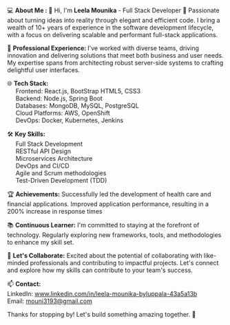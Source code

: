 💻   <b>About Me : </b> 👋 Hi, I'm <b>Leela Mounika</b> - Full Stack Developer 🚀
Passionate about turning ideas into reality through elegant and efficient code. I bring a wealth of 10+ years of experience in the software development lifecycle, with a focus on delivering scalable and performant full-stack applications.

💼 <b>Professional Experience: </b>
I've worked with diverse teams, driving innovation and delivering solutions that meet both business and user needs. My expertise spans from architecting robust server-side systems to crafting delightful user interfaces.


🌐 <b>Tech Stack:</b><br>
 &nbsp;&nbsp;&nbsp;&nbsp;  Frontend: React.js, BootStrap  HTML5, CSS3 <br>
 &nbsp;&nbsp;&nbsp;&nbsp;  Backend: Node.js, Spring Boot<br>
 &nbsp;&nbsp;&nbsp;&nbsp;  Databases: MongoDB, MySQL, PostgreSQL<br>
 &nbsp;&nbsp;&nbsp;&nbsp;  Cloud Platforms: AWS, OpenShift<br>
 &nbsp;&nbsp;&nbsp;&nbsp;  DevOps: Docker, Kubernetes, Jenkins<br>


🛠️ <b>Key Skills:</b><br>
    &nbsp;&nbsp;&nbsp;&nbsp;  Full Stack Development <br>
    &nbsp;&nbsp;&nbsp;&nbsp;  RESTful API Design<br>
    &nbsp;&nbsp;&nbsp;&nbsp;  Microservices Architecture<br>
    &nbsp;&nbsp;&nbsp;&nbsp; DevOps and CI/CD<br>
    &nbsp;&nbsp;&nbsp;&nbsp;  Agile and Scrum methodologies<br>
    &nbsp;&nbsp;&nbsp;&nbsp;  Test-Driven Development (TDD)<br>

🏆 <b>Achievements:</b>
Successfully led the development of health care and financial applications.
Improved application performance, resulting in a 200% increase in response times

📚 <b>Continuous Learner:</b>
I'm committed to staying at the forefront of technology. Regularly exploring new frameworks, tools, and methodologies to enhance my skill set.

🤝 <b>Let's Collaborate:</b>
Excited about the potential of collaborating with like-minded professionals and contributing to impactful projects. Let's connect and explore how my skills can contribute to your team's success.

📫 <b>Contact:</b><br>
LinkedIn: www.linkedin.com/in/leela-mounika-byluppala-43a5a13b<br>
Email: mouni3193@gmail.com<br>


Thanks for stopping by! Let's build something amazing together. 🚀
